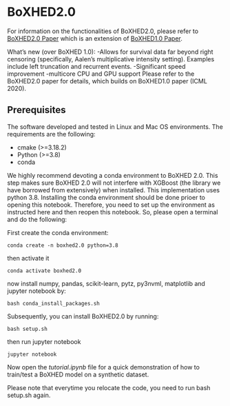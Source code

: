 # BoXHED2.0

For information on the functionalities of BoXHED2.0, please refer to [BoXHED2.0 Paper](https://arxiv.org/abs/2103.12591) which is an extension of [BoXHED1.0 Paper](http://proceedings.mlr.press/v119/wang20o/wang20o.pdf).

What’s new (over BoXHED 1.0):
-Allows for survival data far beyond right censoring (specifically, Aalen’s multiplicative intensity setting). Examples include left truncation and recurrent events.
-Significant speed improvement
-multicore CPU and GPU support
Please refer to the BoXHED2.0 paper for details, which builds on BoXHED1.0 paper (ICML 2020).

## Prerequisites
The software developed and tested in Linux and Mac OS environments. The requirements are the following:
- cmake  (>=3.18.2)
- Python (>=3.8)
- conda

We highly recommend devoting a conda environment to BoXHED 2.0. This step makes sure BoXHED 2.0 will not interfere with XGBoost (the library we have borrowed from extensively) when installed. This implementation uses python 3.8.
Installing the conda environment should be done prioer to opening this notebook. Therefore, you need to set up the environment as instructed here and then reopen this notebook. So, please open a terminal and do the following:

First create the conda environment:
```
conda create -n boxhed2.0 python=3.8
```

then activate it
```
conda activate boxhed2.0
```

now install numpy, pandas, scikit-learn, pytz, py3nvml, matplotlib and jupyter notebook by:
```
bash conda_install_packages.sh
```

Subsequently, you can install BoXHED2.0 by running:
```
bash setup.sh
```

then run jupyter notebook
```
jupyter notebook 
``` 

Now open the *tutorial.ipynb* file for a quick demonstration of how to train/test a BoXHED model on a synthetic dataset.

Please note that everytime you relocate the code, you need to run bash setup.sh again.

